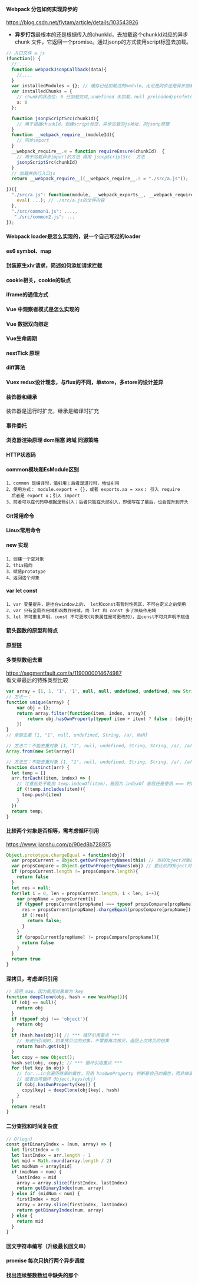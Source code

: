 #### Webpack 分包如何实现异步的
https://blog.csdn.net/flytam/article/details/103543926
* **异步打包**最根本的还是根据传入的chunkId，去加载这个chunkId对应的异步 chunk 文件，它返回一个promise。通过jsonp的方式使用script标签去加载。
```js
// 入口文件 a.js
(function() {
  //.....
  function webpackJsonpCallback(data){
    //....
  }
  var installedModules = {}; // 缓存已经加载过的module。无论是同步还是异步加载的模块都会进入该缓存
  var installedChunks = {
    // chunk的状态位: 0 已加载完成,undefined 未加载，null preloaded/prefetched，Promise 加载中
    a: 0 
  };

  function jsonpScriptSrc(chunkId){
    // 用于根据chunkId，创建script标签，异步加载的js地址，同jsonp原理
  }
  function __webpack_require__(moduleId){
    // 同步import
  }
  __webpack_require__.e = function requireEnsure(chunkId)  {
    // 用于加载异步import的方法 调用 jsonpScriptSrc  方法
    jsonpScriptSrc(chunkId)
  }
  // 加载并执行入口js
  return __webpack_require__((__webpack_require__.s = "./src/a.js"));

})({
  "./src/a.js": function(module, __webpack_exports__, __webpack_require__) {
    eval( ...); // ./src/a.js的文件内容
  },
  "./src/common1.js": ....,
   "./src/common2.js": ...
});
```
#### Webpack loader是怎么实现的，说一个自己写过的loader

#### es6 symbol、map
#### 封装原生xhr请求，简述如何添加请求拦截
#### cookie相关，cookie的缺点
#### iframe的通信方式

#### Vue 中观察者模式是怎么实现的
#### Vue 数据双向绑定
#### Vue生命周期
#### nextTick 原理
#### diff算法
#### Vuex redux设计理念，与flux的不同，单store，多store的设计差异


#### 装饰器和继承
装饰器是运行时扩充，继承是编译时扩充

#### 事件委托
#### 浏览器渲染原理 dom阻塞  跨域  同源策略 
#### HTTP状态码
#### common模块和EsModule区别
```
1、common 是编译时，值引用；后者是进行时，地址引用
2、使用方式： module.export = {}，或者 exports.aa = xxx； 引入 require
  后者是 export x；引入 import
3、前者可以在代码中根据逻辑引入；后者只能在头部引入，即便写在了最后，也会提升到开头
```
#### Git常用命令
#### Linux常用命令
#### new 实现
```
1、创建一个空对象
2、this指向
3、赋值prototype
4、返回这个对象
```
#### var let const
```
1、var 变量提升，是挂在window上的， let和const有暂时性死区，不可在定义之前使用
2、var 只有全局作用域和函数作用域，而 let 和 const 多了块级作用域
3、let 不可重复声明，const 不可更改(对象属性是可更改的)，且const不可只声明不赋值
```
#### 箭头函数的原型和特点
#### 原型链
#### 多类型数组去重
https://segmentfault.com/a/1190000014674987    
看文章最后的特殊类型比较
```js
var array = [1, 1, '1', '1', null, null, undefined, undefined, new String('1'), new String('1'), /a/, /a/, NaN, NaN];
// 方法一：
function unique(array) {
    var obj = {};
    return array.filter(function(item, index, array){
        return obj.hasOwnProperty(typeof item + item) ? false : (obj[typeof item + item] = true)
    })
}
// 全部去重 [1, "1", null, undefined, String, /a/, NaN]

// 方法二：不能去重对象 [1, "1", null, undefined, String, String, /a/, /a/, NaN]
Array.from(new Set(array))

// 方法三：不能去重对象 [1, "1", null, undefined, String, String, /a/, /a/, NaN]
function distinct(arr) {
  let temp = []
  arr.forEach((item, index) => {
    // 注意此处不能用 temp.indexOf(item)，是因为 indexOf 底层还是使用 === 判断的
    if (!temp.includes(item)){
      temp.push(item)
    }
  })
  return temp;
}
```

#### 比较两个对象是否相等，需考虑循环引用
https://www.jianshu.com/p/90ed8b728975
```js
Object.prototype.chargeEqual = function(obj){
  var propsCurrent = Object.getOwnPropertyNames(this) // 当前Object对象的直接子属性
  var propsCompare = Object.getOwnPropertyNames(obj) // 要比较的Object对象的直接子属性
  if (propsCurrent.length != propsCompare.length){
    return false
  }
  let res = null;
  for(let i = 0, len = propsCurrent.length; i < len; i++){
    var propName = propsCurrent[i]
    if (typeof propsCurrent[propName] === typeof propsCompare[propName] === 'object'){ // 递归
      res = propsCurrent[propName].chargeEqual(propsCompare[propName])
      if (!res){
        return false;
      }
    }
    if (propsCurrent[propName] != propsCompare[propName]){
      return false
    }
  }
  return true
}
```
#### 深拷贝，考虑递归引用
```js
// 应用 map，因为能用对象做为 key
function deepClone(obj, hash = new WeakMap()){
  if (obj == null){
    return obj
  }
  if (typeof obj !== 'object'){
    return obj
  }
  if (hash.has(obj)){ // *** 循环引用重点 ***
    // 有递归引用时，如果拷贝过的对象，不需要再次拷贝，返回上次拷贝的结果
    return hash.get(obj)
  }
  let copy = new Object();
  hash.set(obj, copy); // *** 循环引用重点 ***
  for (let key in obj) {
    // for...in会遍历继承的属性，可用 hasOwnProperty 判断是自己的属性，而非继承的
    // 或者也可循环 Object.keys(obj)
    if (obj.hasOwnProperty(key)) {
      copy[key] = deepClone(obj[key], hash)
    }
  }
  return result
}
```
#### 二分查找和时间复杂度
```js
// O(logn)
const getBinaryIndex = (num, array) => {
  let firstIndex = 0
  let lastIndex = arr.length - 1
  let mid = Math.round(array.length / 2)
  let midNum = array[mid]
  if (midNum > num) {
    lastIndex = mid
    array = array.slice(firstIndex, lastIndex)
    return getBinaryIndex(num, array)
  } else if (midNum < num) {
    firstIndex = mid
    array = array.slice(firstIndex, lastIndex)
    return getBinaryIndex(num, array)
  } else {
    return mid
  }
}
```
#### 回文字符串编写（升级最长回文串）
#### promise 每次只执行两个异步调度
#### 找出连续整数数组中缺失的那个